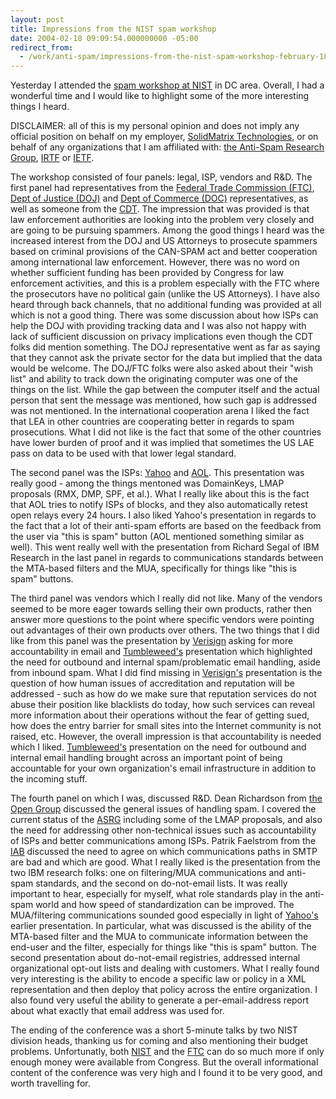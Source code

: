```yaml
---
layout: post
title: Impressions from the NIST spam workshop
date: 2004-02-18 09:09:54.000000000 -05:00
redirect_from:
  - /work/anti-spam/impressions-from-the-nist-spam-workshop-february-18th-2004/
---
```

Yesterday I attended the [spam workshop at NIST](http://csrc.nist.gov/spam/index.html) in DC area. Overall, I had a wonderful time and I would like to highlight some of the more interesting things I heard.

DISCLAIMER: all of this is my personal opinion and does not imply any official position on behalf on my employer, [SolidMatrix Technologies](http://www.solidmatrix.com), or on behalf of any organizations that I am affiliated with: [the Anti-Spam Research Group](http://asrg.sp.am), [IRTF](http://www.irtf.org) or [IETF](http://www.ietf.org).

The workshop consisted of four panels: legal, ISP, vendors and R&D. The first panel had representatives from the [Federal Trade Commission (FTC)](http://www.ftc.gov), [Dept of Justice (DOJ)](http://www.usdoj.gov) and [Dept of Commerce (DOC)](http://www.doc.gov) representatives, as well as someone from the [CDT](http://www.cdt.org). The impression that was provided is that law enforcement authorities are looking into the problem very closely and are going to be pursuing spammers. Among the good things I heard was the increased interest from the DOJ and US Attorneys to prosecute spammers based on criminal provisions of the CAN-SPAM act and better cooperation among international law enforcement. However, there was no word on whether sufficient funding has been provided by Congress for law enforcement activities, and this is a problem especially with the FTC where the prosecutors have no political gain (unlike the US Attorneys). I have also heard through back channels, that no additional funding was provided at all which is not a good thing. There was some discussion about how ISPs can help the DOJ with providing tracking data and I was also not happy with lack of sufficient discussion on privacy implications even though the CDT folks did mention something. The DOJ representative went as far as saying that they cannot ask the private sector for the data but implied that the data would be welcome. The DOJ/FTC folks were also asked about their "wish list" and ability to track down the originating computer was one of the things on the list. While the gap between the computer itself and the actual person that sent the message was mentioned, how such gap is addressed was not mentioned. In the international cooperation arena I liked the fact that LEA in other countries are cooperating better in regards to spam prosecutions. What I did not like is the fact that some of the other countries have lower burden of proof and it was implied that sometimes the US LAE pass on data to be used with that lower legal standard.

The second panel was the ISPs: [Yahoo](http://www.yahoo.com) and [AOL](http://www.aol.com). This presentation was really good - among the things mentoned was DomainKeys, LMAP proposals (RMX, DMP, SPF, et al.). What I really like about this is the fact that AOL tries to notify ISPs of blocks, and they also automatically retest open relays every 24 hours. I also liked Yahoo's presentation in regards to the fact that a lot of their anti-spam efforts are based on the feedback from the user via "this is spam" button (AOL mentioned something similar as well). This went really well with the presentation from Richard Segal of IBM Research in the last panel in regards to communications standards between the MTA-based filters and the MUA, specifically for things like "this is spam" buttons.

The third panel was vendors which I really did not like. Many of the vendors seemed to be more eager towards selling their own products, rather then answer more questions to the point where specific vendors were pointing out advantages of their own products over others. The two things that I did like from this panel was the presentation by [Verisign](http://www.verisign.com) asking for more accountability in email and [Tumbleweed's](http://www.tumbleweed.com) presentation which highlighted the need for outbound and internal spam/problematic email handling, aside from inbound spam. What I did find missing in [Verisign's](http://www.verisign.com) presentation is the question of how human issues of accreditation and reputation will be addressed - such as how do we make sure that reputation services do not abuse their position like blacklists do today, how such services can reveal more information about their operations without the fear of getting sued, how does the entry barrier for small sites into the Internet community is not raised, etc. However, the overall impression is that accountability is needed which I liked. [Tumbleweed's](http://www.tumbleweed.com) presentation on the need for outbound and internal email handling brought across an important point of being accountable for your own organization's email infrastructure in addition to the incoming stuff.

The fourth panel on which I was, discussed R&D. Dean Richardson from [the Open Group](http://www.opengroup.org) discussed the general issues of handling spam. I covered the current status of the [ASRG](http://asrg.sp.am) including some of the LMAP proposals, and also the need for addressing other non-technical issues such as accountability of ISPs and better communications among ISPs. Patrik Faelstrom from the [IAB](http://www.iab.org) discussed the need to agree on which communications paths in SMTP are bad and which are good. What I really liked is the presentation from the two IBM research folks: one on filtering/MUA communications and anti-spam standards, and the second on do-not-email lists. It was really important to hear, especially for myself, what role standards play in the anti-spam world and how speed of standardization can be improved. The MUA/filtering communications sounded good especially in light of [Yahoo's](http://www.yahoo.com) earlier presentation. In particular, what was discussed is the ability of the MTA-based filter and the MUA to communicate information between the end-user and the filter, especially for things like "this is spam" button. The second presentation about do-not-email registries, addressed internal organizational opt-out lists and dealing with customers. What I really found very interesting is the ability to encode a specific law or policy in a XML representation and then deploy that policy across the entire organization. I also found very useful the ability to generate a per-email-address report about what exactly that email address was used for.

The ending of the conference was a short 5-minute talks by two NIST division heads, thanking us for coming and also mentioning their budget problems. Unfortunatly, both [NIST](http://www.nist.gov) and the [FTC](http://www.ftc.gov) can do so much more if only enough money were available from Congress. But the overall informational content of the conference was very high and I found it to be very good, and worth travelling for.
